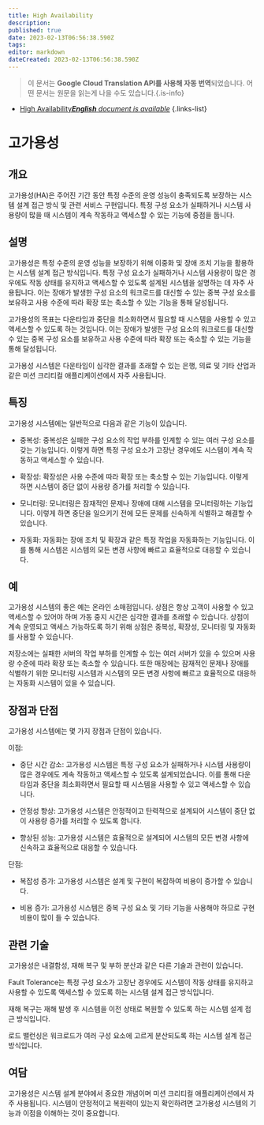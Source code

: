 ```yaml
---
title: High Availability
description: 
published: true
date: 2023-02-13T06:56:38.590Z
tags: 
editor: markdown
dateCreated: 2023-02-13T06:56:38.590Z
---
```


> 이 문서는 **Google Cloud Translation API를 사용해 자동 번역**되었습니다.
어떤 문서는 원문을 읽는게 나을 수도 있습니다.{.is-info}



- [High Availability***English** document is available*](/en/Knowledge-base/Dictionary/high-availability)
{.links-list}


# 고가용성

## 개요
고가용성(HA)은 주어진 기간 동안 특정 수준의 운영 성능이 충족되도록 보장하는 시스템 설계 접근 방식 및 관련 서비스 구현입니다. 특정 구성 요소가 실패하거나 시스템 사용량이 많을 때 시스템이 계속 작동하고 액세스할 수 있는 기능에 중점을 둡니다.

## 설명
고가용성은 특정 수준의 운영 성능을 보장하기 위해 이중화 및 장애 조치 기능을 활용하는 시스템 설계 접근 방식입니다. 특정 구성 요소가 실패하거나 시스템 사용량이 많은 경우에도 작동 상태를 유지하고 액세스할 수 있도록 설계된 시스템을 설명하는 데 자주 사용됩니다. 이는 장애가 발생한 구성 요소의 워크로드를 대신할 수 있는 중복 구성 요소를 보유하고 사용 수준에 따라 확장 또는 축소할 수 있는 기능을 통해 달성됩니다.

고가용성의 목표는 다운타임과 중단을 최소화하면서 필요할 때 시스템을 사용할 수 있고 액세스할 수 있도록 하는 것입니다. 이는 장애가 발생한 구성 요소의 워크로드를 대신할 수 있는 중복 구성 요소를 보유하고 사용 수준에 따라 확장 또는 축소할 수 있는 기능을 통해 달성됩니다.

고가용성 시스템은 다운타임이 심각한 결과를 초래할 수 있는 은행, 의료 및 기타 산업과 같은 미션 크리티컬 애플리케이션에서 자주 사용됩니다.

## 특징
고가용성 시스템에는 일반적으로 다음과 같은 기능이 있습니다.

- 중복성: 중복성은 실패한 구성 요소의 작업 부하를 인계할 수 있는 여러 구성 요소를 갖는 기능입니다. 이렇게 하면 특정 구성 요소가 고장난 경우에도 시스템이 계속 작동하고 액세스할 수 있습니다.

- 확장성: 확장성은 사용 수준에 따라 확장 또는 축소할 수 있는 기능입니다. 이렇게 하면 시스템이 중단 없이 사용량 증가를 처리할 수 있습니다.

- 모니터링: 모니터링은 잠재적인 문제나 장애에 대해 시스템을 모니터링하는 기능입니다. 이렇게 하면 중단을 일으키기 전에 모든 문제를 신속하게 식별하고 해결할 수 있습니다.

- 자동화: 자동화는 장애 조치 및 확장과 같은 특정 작업을 자동화하는 기능입니다. 이를 통해 시스템은 시스템의 모든 변경 사항에 빠르고 효율적으로 대응할 수 있습니다.

## 예
고가용성 시스템의 좋은 예는 온라인 소매점입니다. 상점은 항상 고객이 사용할 수 있고 액세스할 수 있어야 하며 가동 중지 시간은 심각한 결과를 초래할 수 있습니다. 상점이 계속 운영되고 액세스 가능하도록 하기 위해 상점은 중복성, 확장성, 모니터링 및 자동화를 사용할 수 있습니다.

저장소에는 실패한 서버의 작업 부하를 인계할 수 있는 여러 서버가 있을 수 있으며 사용량 수준에 따라 확장 또는 축소할 수 있습니다. 또한 매장에는 잠재적인 문제나 장애를 식별하기 위한 모니터링 시스템과 시스템의 모든 변경 사항에 빠르고 효율적으로 대응하는 자동화 시스템이 있을 수 있습니다.

## 장점과 단점
고가용성 시스템에는 몇 가지 장점과 단점이 있습니다.

이점:

- 중단 시간 감소: 고가용성 시스템은 특정 구성 요소가 실패하거나 시스템 사용량이 많은 경우에도 계속 작동하고 액세스할 수 있도록 설계되었습니다. 이를 통해 다운타임과 중단을 최소화하면서 필요할 때 시스템을 사용할 수 있고 액세스할 수 있습니다.

- 안정성 향상: 고가용성 시스템은 안정적이고 탄력적으로 설계되어 시스템이 중단 없이 사용량 증가를 처리할 수 있도록 합니다.

- 향상된 성능: 고가용성 시스템은 효율적으로 설계되어 시스템의 모든 변경 사항에 신속하고 효율적으로 대응할 수 있습니다.

단점:

- 복잡성 증가: 고가용성 시스템은 설계 및 구현이 복잡하여 비용이 증가할 수 있습니다.

- 비용 증가: 고가용성 시스템은 중복 구성 요소 및 기타 기능을 사용해야 하므로 구현 비용이 많이 들 수 있습니다.

## 관련 기술
고가용성은 내결함성, 재해 복구 및 부하 분산과 같은 다른 기술과 관련이 있습니다.

Fault Tolerance는 특정 구성 요소가 고장난 경우에도 시스템이 작동 상태를 유지하고 사용할 수 있도록 액세스할 수 있도록 하는 시스템 설계 접근 방식입니다.

재해 복구는 재해 발생 후 시스템을 이전 상태로 복원할 수 있도록 하는 시스템 설계 접근 방식입니다.

로드 밸런싱은 워크로드가 여러 구성 요소에 고르게 분산되도록 하는 시스템 설계 접근 방식입니다.

## 여담
고가용성은 시스템 설계 분야에서 중요한 개념이며 미션 크리티컬 애플리케이션에서 자주 사용됩니다. 시스템이 안정적이고 복원력이 있는지 확인하려면 고가용성 시스템의 기능과 이점을 이해하는 것이 중요합니다.